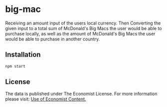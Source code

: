 # big-mac
Receiving an amount input of the users local currency. Then Converting the given input to a total sum of McDonald's Big Macs the user would be able to purchase locally, as well as the amount of McDonald's Big Macs the user would be able to purchase in another country.    
## Installation
```bash
npm start
```
## License
The data is published under The Economist License. For more information please visit: [Use of Economist Content.](http://www.economist.com/legal/terms-of-use)
